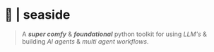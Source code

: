 # 🌊 | seaside

> A ***super comfy*** & ***foundational*** python toolkit for using *LLM's* & building *AI agents* & *multi agent workflows*.
